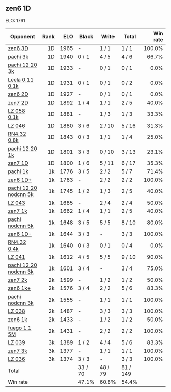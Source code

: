 ## zen6 1D ##

ELO: 1761

Opponent | Rank | ELO | Black | Write | Total | Win rate
---------|-----:|----:|-------|-------|-------|-------:
[zen6 3D](zen6%203D.md) | 1D | 1965 | - | 1 / 1 | 1 / 1 | 100.0%
[pachi 3k](pachi%203k.md) | 1D | 1940 | 0 / 1 | 4 / 5 | 4 / 6 | 66.7%
[pachi 12.20 3k](pachi%2012.20%203k.md) | 1D | 1933 | - | 0 / 1 | 0 / 1 | 0.0%
[Leela 0.11 0.1k](Leela%200.11%200.1k.md) | 1D | 1931 | 0 / 1 | 0 / 1 | 0 / 2 | 0.0%
[zen6 2D](zen6%202D.md) | 1D | 1927 | - | 0 / 1 | 0 / 1 | 0.0%
[zen7 2D](zen7%202D.md) | 1D | 1892 | 1 / 4 | 1 / 1 | 2 / 5 | 40.0%
[LZ 058 0.1k](LZ%20058%200.1k.md) | 1D | 1881 | - | 1 / 3 | 1 / 3 | 33.3%
[LZ 046](LZ%20046.md) | 1D | 1880 | 3 / 6 | 2 / 10 | 5 / 16 | 31.3%
[RN4.32 0.8k](RN4.32%200.8k.md) | 1D | 1843 | 0 / 3 | 1 / 1 | 1 / 4 | 25.0%
[pachi 12.20 1k](pachi%2012.20%201k.md) | 1D | 1801 | 3 / 3 | 0 / 10 | 3 / 13 | 23.1%
[zen7 1D](zen7%201D.md) | 1D | 1800 | 1 / 6 | 5 / 11 | 6 / 17 | 35.3%
[pachi 1k](pachi%201k.md) | 1k | 1776 | 3 / 5 | 2 / 2 | 5 / 7 | 71.4%
[zen6 1D+](zen6%201D+.md) | 1k | 1763 | - | 2 / 2 | 2 / 2 | 100.0%
[pachi 12.20 nodcnn 5k](pachi%2012.20%20nodcnn%205k.md) | 1k | 1745 | 1 / 2 | 1 / 3 | 2 / 5 | 40.0%
[LZ 043](LZ%20043.md) | 1k | 1685 | - | 2 / 4 | 2 / 4 | 50.0%
[zen7 1k](zen7%201k.md) | 1k | 1662 | 1 / 4 | 1 / 1 | 2 / 5 | 40.0%
[pachi nodcnn 5k](pachi%20nodcnn%205k.md) | 1k | 1648 | 3 / 5 | 5 / 5 | 8 / 10 | 80.0%
[zen6 1D-](zen6%201D-.md) | 1k | 1644 | 3 / 3 | - | 3 / 3 | 100.0%
[RN4.32 0.4k](RN4.32%200.4k.md) | 1k | 1640 | 0 / 3 | 0 / 1 | 0 / 4 | 0.0%
[LZ 041](LZ%20041.md) | 1k | 1612 | 4 / 5 | 5 / 5 | 9 / 10 | 90.0%
[pachi 12.20 nodcnn 3k](pachi%2012.20%20nodcnn%203k.md) | 1k | 1601 | 3 / 4 | - | 3 / 4 | 75.0%
[zen7 2k](zen7%202k.md) | 2k | 1599 | - | 1 / 2 | 1 / 2 | 50.0%
[zen6 1k+](zen6%201k+.md) | 2k | 1576 | 3 / 4 | 2 / 2 | 5 / 6 | 83.3%
[pachi nodcnn 3k](pachi%20nodcnn%203k.md) | 2k | 1555 | - | 1 / 1 | 1 / 1 | 100.0%
[LZ 038](LZ%20038.md) | 2k | 1487 | - | 3 / 3 | 3 / 3 | 100.0%
[zen6 1k](zen6%201k.md) | 2k | 1433 | - | 1 / 2 | 1 / 2 | 50.0%
[fuego 1.1 5M](fuego%201.1%205M.md) | 2k | 1431 | - | 2 / 2 | 2 / 2 | 100.0%
[LZ 039](LZ%20039.md) | 3k | 1389 | 1 / 2 | 4 / 4 | 5 / 6 | 83.3%
[zen7 3k](zen7%203k.md) | 3k | 1377 | - | 1 / 1 | 1 / 1 | 100.0%
[LZ 036](LZ%20036.md) | 3k | 1374 | 3 / 3 | - | 3 / 3 | 100.0%
Total | | | 33 / 70 | 48 / 79 | 81 / 149 | 
Win rate| | | 47.1% | 60.8% | 54.4% | 
